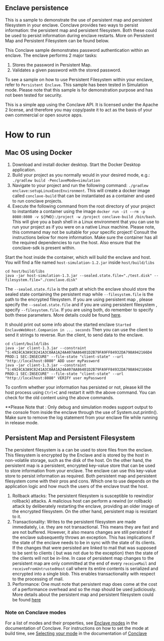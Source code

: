 ## Enclave persistence

This is a sample to demonstrate the use of persistent map and persistent filesystem in your enclave. Conclave provides
two ways to persist information: the persistent map and persistent filesystem. Both these could be used to persist
information during enclave restarts. More on Persistent Map and Persistent Filesystem can be found below.

This Conclave sample demonstrates password authentication within an enclave. The enclave performs 2 major tasks:

1. Stores the password in Persistent Map.
2. Validates a given password with the stored password.

To see a sample on how to use Persistent Filesystem within your enclave, refer to `Persistent Enclave`. This sample has
been tested in Simulation mode. Please note that this sample is for demonstration purpose and has not been tested for
security.

This is a simple app using the Conclave API. It is licensed under the Apache 2 license, and therefore you may copy/paste
it to act as the basis of your own commercial or open source apps.

# How to run

## Mac OS using Docker

1. Download and install docker desktop. Start the Docker Desktop application.
2. Build your project as you normally would in your desired mode, e.g.: `./gradlew build -PenclaveMode=simulation`
3. Navigate to your project and run the following command: `./gradlew enclave:setupLinuxExecEnvironment`. This will
   create a docker image called `conclave-build` that can be instantiated as a container and used to run conclave
   projects.
4. Execute the following command from the root directory of your project to instantiate a container using the image
   `docker run -it --rm -p 8080:8080 -v ${PWD}:/project -w /project conclave-build /bin/bash`. This will give you a bash
   shell in a Linux environment that you can use to run your project as if you were on a native Linux machine. Please
   note, this command may not be suitable for _your_ specific project! Consult the instructions below for more
   information. Make sure the container has all the required dependencies to run the host. Also ensure that the
   conclave-sdk is present within.

Start the host inside the container, which will build the enclave and host. You will find a file named
`host-simulation-1.2.jar` inside `host/build/libs`

```
cd host/build/libs
java -jar host-simulation-1.3.jar --sealed.state.file="./test.disk" --filesystem.file="./conclave.disk"
```

The `--sealed.state.file` is the path at which the enclave should store the sealed state containing the persistent map
while `--filesystem.file` is the path to the encrypted filesystem. If you are using persistent map , please specify the 
`--sealed.state.file` and if you are using persistent filesystem , specify `--filesystem.file`. If you are using both,
do remember to specify both these parameters. More details could be found [here](https://docs.conclave.net/conclave-web-host.html).

It should print out some info about the started enclave `Started EnclaveWebHost.Companion in ... seconds` Then you can
use the client to send it strings to reverse. Run the client, to send data to the enclave.

```
cd client/build/libs
java -jar client-1.3.jar --constraint "S:4924CA3A9C8241A3C0AA1A24A407AA86401D2B79FA9FF84932DA798A942166D4 PROD:1 SEC:INSECURE" --file-state "client-state" --url "http://localhost:8080" ADD user myPassword
java -jar client-1.3.jar --constraint "S:4924CA3A9C8241A3C0AA1A24A407AA86401D2B79FA9FF84932DA798A942166D4 PROD:1 SEC:INSECURE" --file-state "client-state" --url "http://localhost:8080" VERIFY user myPassword

```

To confirm whether your information has persisted or not, please kill the host process using `Ctrl+C` and restart it
with the above command. You can check for the old content using the above commands.

**Please Note that : Only debug and simulation modes support output to the console from inside the enclave through the
use of System.out.println(). Make sure to remove the log statement from your enclave file while running in release mode.

## Persistent Map and Persistent Filesystem

The persistent filesystem is a can be used to store files from the enclave. This filesystem is encrypted by the Enclave
and is stored by the host in non-volatile storage, such as the disk of the host. On the other hand, the persistent map
is a persistent, encrypted key-value store that can be used to store information from your enclave. The enclave can use
this key-value store to persist information as required. Both persistent map and persistent filesystem come with their
pros and cons. Which one to use depends on the application logic and how much the users of the enclave trust the host.

1. Rollback attacks: The persistent filesystem is susceptible to rewind(or rollback) attacks. A malicious host can
   perform a rewind (or rollback) attack by deliberately restarting the enclave, providing an older image of the
   encrypted filesystem. On the other hand, persistent map is resistant to it.
2. Transactionality: Writes to the persistent filesystem are made immediately, i.e. they are not transactional. This
   means they are fast and are not buffered. However, it also means changes are still persisted if the enclave
   subsequently throws an exception. This has implications if the state of the enclave needs to be in sync with the
   state of its clients. If the changes that were persisted are linked to mail that was supposed to be sent to clients (
   but was not due to the exception) then the state of the clients will not be in-line. In case of persistent map
   changes to the persistent map are only committed at the end of every `receiveMail` and
   `receiveFromUntrustedHost` call where its entire contents is serialized and encrypted into a single blob. This
   enables transactionality with respect to the processing of mail.
3. Performance: One must note that persistent map does come at the cost of a performance overhead and so the map should
   be used judiciously. More details about the persistent map and persistent filesystem could be
   found [here](https://docs.conclave.net/persistence.html#conclave-filesystems)

### Note on Conclave modes

For a list of modes and their properties, see [Enclave modes](https://docs.conclave.net/tutorial.html#enclave-modes) in
the documentation of Conclave. For instructions on how to set the mode at build time,
see [Selecting your mode](https://docs.conclave.net/tutorial.html#selecting-your-mode) in the documentation
of [Conclave](https://docs.conclave.net/)
